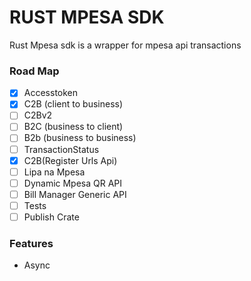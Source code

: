 # RUST MPESA SDK
 Rust Mpesa sdk is a wrapper for mpesa api transactions
### Road Map
- [X] Accesstoken
- [X] C2B (client to business)
- [ ] C2Bv2
- [ ] B2C (business to client)
- [ ] B2b (business to business)
- [ ] TransactionStatus
- [x] C2B(Register Urls Api)
- [ ] Lipa na Mpesa
- [ ] Dynamic Mpesa QR API
- [ ] Bill Manager Generic API
- [ ] Tests
- [ ] Publish Crate

### Features
- Async

